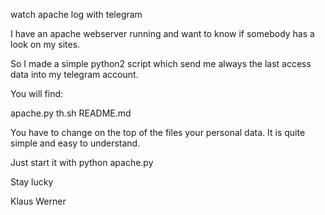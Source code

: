 watch apache log with telegram

I have an apache webserver running and want to know if somebody has a look on my sites.

So I made a simple python2 script which send me always the last access data into my telegram account.

You will find:

apache.py
th.sh
README.md

You have to change on the top of the files your personal data.
It is quite simple and easy to understand.

Just start it with python apache.py

Stay lucky

Klaus Werner

